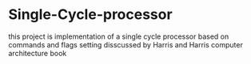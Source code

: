 # Single-Cycle-processor
this project is implementation of a single cycle processor based on commands and flags setting disscussed by Harris and Harris computer architecture book
